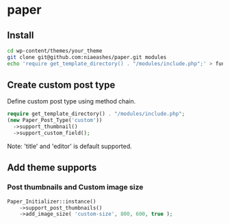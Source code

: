 # paper

## Install

```bash
cd wp-content/themes/your_theme
git clone git@github.com:niaeashes/paper.git modules
echo 'require get_template_directory() . "/modules/include.php";' > functions.php
```

## Create custom post type

Define custom post type using method chain.

```php
require get_template_directory() . "/modules/include.php";
(new Paper_Post_Type('custom'))
  ->support_thumbnail()
  ->support_custom_field();
```

Note: 'title' and 'editor' is default supported.

## Add theme supports

### Post thumbnails and Custom image size

```php
Paper_Initializer::instance()
	->support_post_thumbnails()
	->add_image_size( 'custom-size', 800, 600, true );
```

